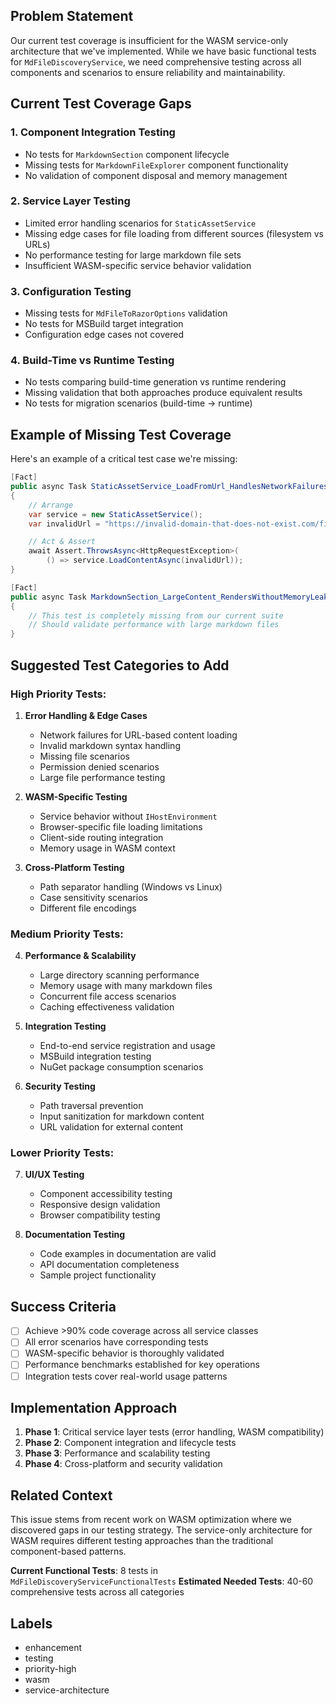 ## Problem Statement

Our current test coverage is insufficient for the WASM service-only architecture that we've implemented. While we have basic functional tests for `MdFileDiscoveryService`, we need comprehensive testing across all components and scenarios to ensure reliability and maintainability.

## Current Test Coverage Gaps

### 1. **Component Integration Testing**

- No tests for `MarkdownSection` component lifecycle
- Missing tests for `MarkdownFileExplorer` component functionality
- No validation of component disposal and memory management

### 2. **Service Layer Testing**

- Limited error handling scenarios for `StaticAssetService`
- Missing edge cases for file loading from different sources (filesystem vs URLs)
- No performance testing for large markdown file sets
- Insufficient WASM-specific service behavior validation

### 3. **Configuration Testing**

- Missing tests for `MdFileToRazorOptions` validation
- No tests for MSBuild target integration
- Configuration edge cases not covered

### 4. **Build-Time vs Runtime Testing**

- No tests comparing build-time generation vs runtime rendering
- Missing validation that both approaches produce equivalent results
- No tests for migration scenarios (build-time → runtime)

## Example of Missing Test Coverage

Here's an example of a critical test case we're missing:

```csharp
[Fact]
public async Task StaticAssetService_LoadFromUrl_HandlesNetworkFailures()
{
    // Arrange
    var service = new StaticAssetService();
    var invalidUrl = "https://invalid-domain-that-does-not-exist.com/file.md";

    // Act & Assert
    await Assert.ThrowsAsync<HttpRequestException>(
        () => service.LoadContentAsync(invalidUrl));
}

[Fact]
public async Task MarkdownSection_LargeContent_RendersWithoutMemoryLeaks()
{
    // This test is completely missing from our current suite
    // Should validate performance with large markdown files
}
```

## Suggested Test Categories to Add

### **High Priority Tests:**

1. **Error Handling & Edge Cases**

   - Network failures for URL-based content loading
   - Invalid markdown syntax handling
   - Missing file scenarios
   - Permission denied scenarios
   - Large file performance testing

2. **WASM-Specific Testing**

   - Service behavior without `IHostEnvironment`
   - Browser-specific file loading limitations
   - Client-side routing integration
   - Memory usage in WASM context

3. **Cross-Platform Testing**
   - Path separator handling (Windows vs Linux)
   - Case sensitivity scenarios
   - Different file encodings

### **Medium Priority Tests:**

4. **Performance & Scalability**

   - Large directory scanning performance
   - Memory usage with many markdown files
   - Concurrent file access scenarios
   - Caching effectiveness validation

5. **Integration Testing**

   - End-to-end service registration and usage
   - MSBuild integration testing
   - NuGet package consumption scenarios

6. **Security Testing**
   - Path traversal prevention
   - Input sanitization for markdown content
   - URL validation for external content

### **Lower Priority Tests:**

7. **UI/UX Testing**

   - Component accessibility testing
   - Responsive design validation
   - Browser compatibility testing

8. **Documentation Testing**
   - Code examples in documentation are valid
   - API documentation completeness
   - Sample project functionality

## Success Criteria

- [ ] Achieve >90% code coverage across all service classes
- [ ] All error scenarios have corresponding tests
- [ ] WASM-specific behavior is thoroughly validated
- [ ] Performance benchmarks established for key operations
- [ ] Integration tests cover real-world usage patterns

## Implementation Approach

1. **Phase 1**: Critical service layer tests (error handling, WASM compatibility)
2. **Phase 2**: Component integration and lifecycle tests
3. **Phase 3**: Performance and scalability testing
4. **Phase 4**: Cross-platform and security validation

## Related Context

This issue stems from recent work on WASM optimization where we discovered gaps in our testing strategy. The service-only architecture for WASM requires different testing approaches than the traditional component-based patterns.

**Current Functional Tests**: 8 tests in `MdFileDiscoveryServiceFunctionalTests`
**Estimated Needed Tests**: 40-60 comprehensive tests across all categories

## Labels

- enhancement
- testing
- priority-high
- wasm
- service-architecture
